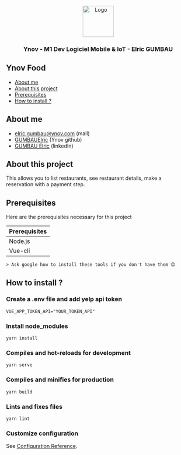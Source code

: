 <p align="center">
  <a href="https://example.com/">
    <img src="https://pbs.twimg.com/profile_images/979714483387092994/PMI-aUXp_400x400.jpg" alt="Logo" width=85 height=85>
  </a>

  <h3 align="center">Ynov - M1 Dev Logiciel Mobile & IoT - Elric GUMBAU</h3>
</p>

## Ynov Food

- [About me](#About-me)
- [About this project](#About-this-project)
- [Prerequisites](#Prerequisites)
- [How to install ?](#How-to-install)

## About me

- elric.gumbau@ynov.com (mail)
- [GUMBAUElric](https://github.com/GUMBAUElric) (Ynov github)
- [GUMBAU Elric](https://fr.linkedin.com/in/elric-gumbau-30943417a/) (linkedIn)

## About this project

This allows you to list restaurants, see restaurant details, make a reservation with a payment step.

## Prerequisites

Here are the prerequisites necessary for this project

| Prerequisites |
| ------------- |
| Node.js       |
| Vue-cli       |

    > Ask google how to install these tools if you don't have them 😉

## How to install ?

### Create a .env file and add yelp api token

```
VUE_APP_TOKEN_API="YOUR_TOKEN_API"
```

### Install node_modules

```
yarn install
```

### Compiles and hot-reloads for development

```
yarn serve
```

### Compiles and minifies for production

```
yarn build
```

### Lints and fixes files

```
yarn lint
```

### Customize configuration

See [Configuration Reference](https://cli.vuejs.org/config/).
